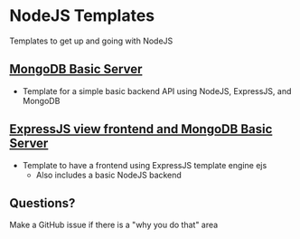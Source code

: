 # NodeJS Templates

Templates to get up and going with NodeJS

## [MongoDB Basic Server](./MongoBasic)
* Template for a simple basic backend API using NodeJS, ExpressJS, and MongoDB

## [ExpressJS view frontend and MongoDB Basic Server](./ExpressMongoBasic)
* Template to have a frontend using ExpressJS template engine ejs
	* Also includes a basic NodeJS backend

## Questions?

Make a GitHub issue if there is a "why you do that" area